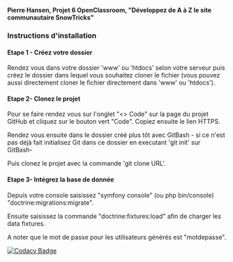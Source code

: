 **Pierre Hansen, Projet 6 OpenClassroom, "Développez de A à Z le site communautaire SnowTricks"**
### Instructions d'installation
#### Etape 1 - **Créez votre dossier**

Rendez vous dans votre dossier 'www' ou 'htdocs' selon votre serveur puis créez le dossier dans lequel vous souhaitez cloner le fichier (vous pouvez aussi directement cloner le fichier directement dans 'www' ou 'htdocs').  

#### Etape 2- **Clonez le projet**

Pour se faire rendez vous sur l'onglet "<> Code" sur la page du projet GitHub et cliquez sur le bouton vert "Code". Copiez ensuite le lien HTTPS.  

Rendez vous ensuite dans le dossier créé plus tôt avec GitBash - si ce n'est pas déjà fait initialisez Git dans ce dossier en executant 'git init' sur GitBash-  

Puis clonez le projet avec la commande 'git clone URL'.  

#### Etape 3- **Intégrez la base de donnée**

Depuis votre console saisissez "symfony console" (ou php bin/console) "doctrine:migrations:migrate".

Ensuite saisissez la commande "doctrine:fixtures:load" afin de charger les data fixtures. 

A noter que le mot de passe pour les utilisateurs générés est "motdepasse". 

[![Codacy Badge](https://app.codacy.com/project/badge/Grade/b5f5dde55f6345929763aeb820d3a63a)](https://www.codacy.com/gh/HsnPierre/DAPHPSymfony_Hansen_Pierre_P6/dashboard?utm_source=github.com&amp;utm_medium=referral&amp;utm_content=HsnPierre/DAPHPSymfony_Hansen_Pierre_P6&amp;utm_campaign=Badge_Grade)  


